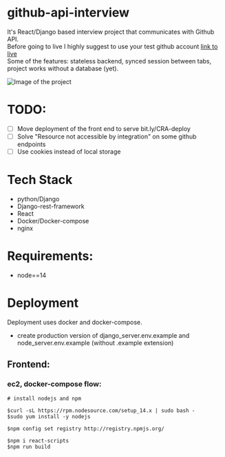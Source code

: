 # github-api-interview
It's React/Django based interview project that communicates with Github API.<br>
Before going to live I highly suggest to use your test github account [link to live](http://ec2-52-28-6-236.eu-central-1.compute.amazonaws.com/)
<br> 
Some of the features: stateless backend, synced session between tabs, project works without a database (yet).

![Image of the project](https://i.imgur.com/4hnYaIw.png)

# TODO:
- [ ] Move deployment of the front end to serve bit.ly/CRA-deploy
- [ ] Solve "Resource not accessible by integration" on some github endpoints
- [ ] Use cookies instead of local storage

# Tech Stack
* python/Django
* Django-rest-framework
* React
* Docker/Docker-compose
* nginx

# Requirements:
 * node==14

# Deployment
Deployment uses docker and docker-compose. <br>
* create production version of django_server.env.example and node_server.env.example (without .example extension)
## Frontend:
### ec2, docker-compose flow:

```
# install nodejs and npm

$curl -sL https://rpm.nodesource.com/setup_14.x | sudo bash -
$sudo yum install -y nodejs

$npm config set registry http://registry.npmjs.org/  

$npm i react-scripts
$npm run build
```